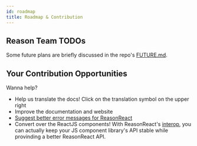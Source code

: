 ```yaml
---
id: roadmap
title: Roadmap & Contribution
---
```


## Reason Team TODOs

Some future plans are briefly discussed in the repo's [FUTURE.md](https://github.com/reasonml/reason-react/blob/master/FUTURE.md).

## Your Contribution Opportunities
Wanna help?

- Help us translate the docs! Click on the translation symbol on the upper right
- Improve the documentation and website
- [Suggest better error messages for ReasonReact](https://github.com/reasonml-community/error-message-improvement/issues)
- Convert over the ReactJS components! With ReasonReact's [interop](./interop.md), you can actually keep your JS component library's API stable while provinding a better ReasonReact API.
